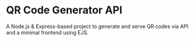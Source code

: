 # QR Code Generator API

A Node.js & Express-based project to generate and serve QR codes via API and a minimal frontend using EJS.
